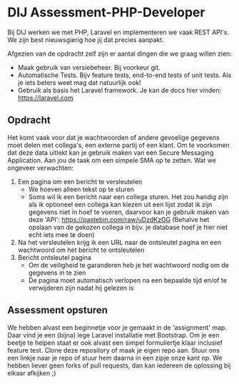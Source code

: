 # DIJ Assessment-PHP-Developer

Bij DIJ werken we met PHP, Laravel en implementeren we vaak REST API's. 
We zijn best nieuwsgierig hoe jij dat precies aanpakt. 

Afgezien van de opdracht zelf zijn er aantal dingen die we graag willen zien:
- Maak gebruik van versiebeheer. Bij voorkeur git.
- Automatische Tests. Bijv feature tests, end-to-end tests of unit tests. Als je iets beters weet mag dat natuurlijk ook!
- Gebruik als basis het Laravel framework. Je kan de docs hier vinden: https://laravel.com

## Opdracht

Het komt vaak voor dat je wachtwoorden of andere gevoelige gegevens moet delen met collega's, een externe partij of een klant.
Om te voorkomen dat deze data uitlekt kan je gebruik maken van een Secure Messaging Application. 
Aan jou de taak om een simpele SMA op te zetten. Wat we ongeveer verwachten:

1. Een pagina om een bericht te versleutelen
    * We hoeven alleen tekst op te sturen
    * Soms wil ik een bericht naar een collega sturen. Het zou handig zijn als ik optioneel een collega kan kiezen uit een lijst zodat ik zijn gegevens niet in hoef te voeren, daarvoor kan je gebruik maken van deze 'API': https://pastebin.com/raw/uDzdKzGG (Behalve het opslaan van de gekozen collega in bijv. je database hoef je hier niet echt iets mee te doen)
2. Na het versleutelen krijg ik een URL naar de ontsleutel pagina en een wachtwoord om het bericht te ontsleutelen
3. Bericht ontsleutel pagina
    * Om de veiligheid te garanderen heb je het wachtwoord nodig om de gegevens in te zien
    * De pagina moet automatisch verlopen na een bepaalde tijd en/of te verwijderen zijn nadat hij gelezen is

## Assessment opsturen
We hebben alvast een beginnetje voor je gemaakt in de 'assignment' map. Daar vind je een (bijna) lege Laravel installatie met Bootstrap. 
Om je een beetje te helpen staat er ook alvast een simpel formuliertje klaar inclusief feature test.
Clone deze repository of maak je eigen repo aan. Stuur ons een linkje naar je repo of stuur hem daarna in een zipje onze kant op. 
We hebben liever geen forks of pull requests, dan kan iedereen de oplossing bij elkaar afkijken ;)
